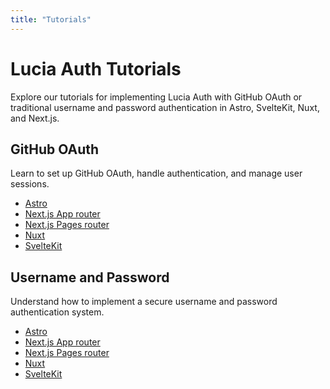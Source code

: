 ```yaml
---
title: "Tutorials"
---
```


# Lucia Auth Tutorials

Explore our tutorials for implementing Lucia Auth with GitHub OAuth or traditional username and password authentication in Astro, SvelteKit, Nuxt, and Next.js.

## GitHub OAuth

Learn to set up GitHub OAuth, handle authentication, and manage user sessions.

-   [Astro](/tutorials/github-oauth/astro)
-   [Next.js App router](/tutorials/github-oauth/nextjs-app)
-   [Next.js Pages router](/tutorials/github-oauth/nextjs-pages)
-   [Nuxt](/tutorials/github-oauth/nuxt)
-   [SvelteKit](/tutorials/github-oauth/sveltekit)

## Username and Password

Understand how to implement a secure username and password authentication system.

-   [Astro](/tutorials/username-and-password/astro)
-   [Next.js App router](/tutorials/username-and-password/nextjs-app)
-   [Next.js Pages router](/tutorials/username-and-password/nextjs-pages)
-   [Nuxt](/tutorials/username-and-password/nuxt)
-   [SvelteKit](/tutorials/username-and-password/sveltekit)
